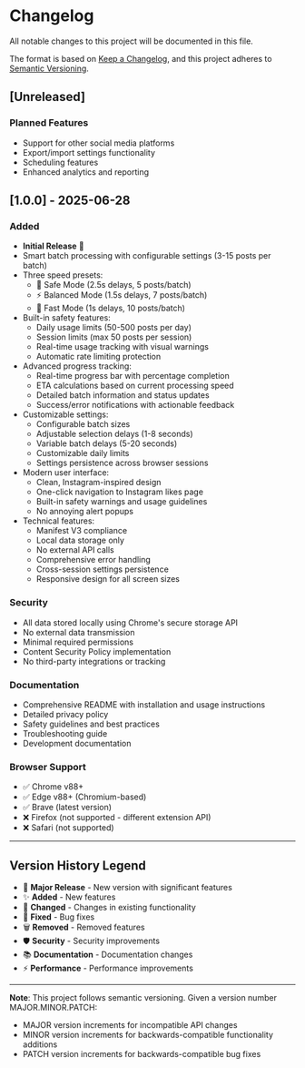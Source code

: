 # Changelog

All notable changes to this project will be documented in this file.

The format is based on [Keep a Changelog](https://keepachangelog.com/en/1.0.0/),
and this project adheres to [Semantic Versioning](https://semver.org/spec/v2.0.0.html).

## [Unreleased]

### Planned Features
- Support for other social media platforms
- Export/import settings functionality
- Scheduling features
- Enhanced analytics and reporting

## [1.0.0] - 2025-06-28

### Added
- **Initial Release** 🎉
- Smart batch processing with configurable settings (3-15 posts per batch)
- Three speed presets:
  - 🐢 Safe Mode (2.5s delays, 5 posts/batch)
  - ⚡ Balanced Mode (1.5s delays, 7 posts/batch)
  - 🚀 Fast Mode (1s delays, 10 posts/batch)
- Built-in safety features:
  - Daily usage limits (50-500 posts per day)
  - Session limits (max 50 posts per session)
  - Real-time usage tracking with visual warnings
  - Automatic rate limiting protection
- Advanced progress tracking:
  - Real-time progress bar with percentage completion
  - ETA calculations based on current processing speed
  - Detailed batch information and status updates
  - Success/error notifications with actionable feedback
- Customizable settings:
  - Configurable batch sizes
  - Adjustable selection delays (1-8 seconds)
  - Variable batch delays (5-20 seconds)
  - Customizable daily limits
  - Settings persistence across browser sessions
- Modern user interface:
  - Clean, Instagram-inspired design
  - One-click navigation to Instagram likes page
  - Built-in safety warnings and usage guidelines
  - No annoying alert popups
- Technical features:
  - Manifest V3 compliance
  - Local data storage only
  - No external API calls
  - Comprehensive error handling
  - Cross-session settings persistence
  - Responsive design for all screen sizes

### Security
- All data stored locally using Chrome's secure storage API
- No external data transmission
- Minimal required permissions
- Content Security Policy implementation
- No third-party integrations or tracking

### Documentation
- Comprehensive README with installation and usage instructions
- Detailed privacy policy
- Safety guidelines and best practices
- Troubleshooting guide
- Development documentation

### Browser Support
- ✅ Chrome v88+
- ✅ Edge v88+ (Chromium-based)
- ✅ Brave (latest version)
- ❌ Firefox (not supported - different extension API)
- ❌ Safari (not supported)

---

## Version History Legend

- 🎉 **Major Release** - New version with significant features
- ✨ **Added** - New features
- 🔧 **Changed** - Changes in existing functionality
- 🐛 **Fixed** - Bug fixes
- 🗑️ **Removed** - Removed features
- 🛡️ **Security** - Security improvements
- 📚 **Documentation** - Documentation changes
- ⚡ **Performance** - Performance improvements

---

**Note**: This project follows semantic versioning. Given a version number MAJOR.MINOR.PATCH:
- MAJOR version increments for incompatible API changes
- MINOR version increments for backwards-compatible functionality additions
- PATCH version increments for backwards-compatible bug fixes